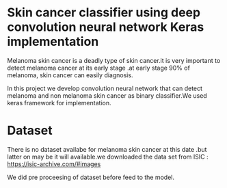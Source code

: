 # Skin cancer classifier using deep convolution neural network Keras implementation 

Melanoma skin cancer is a deadly type of skin cancer.it is very important to detect melanoma cancer at its early stage .at early stage 90% of melanoma, skin cancer can easily diagnosis. 

In this project we develop convolution neural network that can detect melanoma and non melanoma skin cancer as binary classifier.We used keras framework for implementation.

# Dataset
There is no dataset availabe for melanoma skin cancer at this date .but latter on may be it will available.we downloaded the data set from ISIC  : https://isic-archive.com/#images

We did pre proceesing of dataset before feed to the model.

